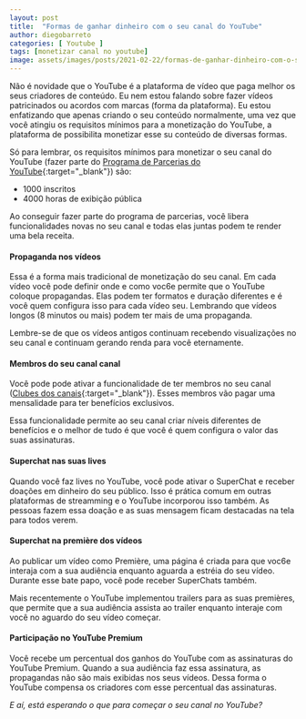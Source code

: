 ```yaml
---
layout: post
title:  "Formas de ganhar dinheiro com o seu canal do YouTube"
author: diegobarreto
categories: [ Youtube ]
tags: [monetizar canal no youtube]
image: assets/images/posts/2021-02-22/formas-de-ganhar-dinheiro-com-o-seu-canal-do-youtube-01.png
---
```


Não é novidade que o YouTube é a plataforma de vídeo que paga melhor os seus criadores de conteúdo. Eu nem estou falando sobre fazer vídeos patricinados ou acordos com marcas (forma da plataforma). Eu estou enfatizando que apenas criando o seu conteúdo normalmente, uma vez que você atingiu os requisitos mínimos para a monetização do YouTube, a plataforma de possibilita monetizar esse su conteúdo de diversas formas.

Só para lembrar, os requisitos mínimos para monetizar o seu canal do YouTube (fazer parte do [Programa de Parcerias do YouTube](https://support.google.com/youtube/answer/72851?hl=pt-BR){:target="_blank"}) são:
* 1000 inscritos
* 4000 horas de exibição pública

Ao conseguir fazer parte do programa de parcerias, você libera funcionalidades novas no seu canal e todas elas juntas podem te render uma bela receita.

#### Propaganda nos vídeos
Essa é a forma mais tradicional de monetização do seu canal. Em cada vídeo você pode definir onde e como voc6e permite que o YouTube coloque propagandas. Elas podem ter formatos e duração diferentes e é você quem configura isso para cada vídeo seu. Lembrando que vídeos longos (8 minutos ou mais) podem ter mais de uma propaganda.

Lembre-se de que os vídeos antigos continuam recebendo visualizações no seu canal e continuam gerando renda para você eternamente.

#### Membros do seu canal canal
Você pode pode ativar a funcionalidade de ter membros no seu canal ([Clubes dos canais](https://support.google.com/youtube/answer/7544492?hl=pt-BR&ref_topic=7581081){:target="_blank"}). Esses membros vão pagar uma mensalidade para ter benefícios exclusivos.

Essa funcionalidade permite ao seu canal criar níveis diferentes de benefícios e o melhor de tudo é que você é quem configura o valor das suas assinaturas.

#### Superchat nas suas lives
Quando você faz lives no YouTube, você pode ativar o SuperChat e receber doações em dinheiro do seu público. Isso é prática comum em outras plataformas de streamming e o YouTube incorporou isso também. As pessoas fazem essa doação e as suas mensagem ficam destacadas na tela para todos verem.

#### Superchat na première dos vídeos
Ao publicar um vídeo como Première, uma página é criada para que voc6e interaja com a sua audiência enquanto aguarda a estréia do seu vídeo. Durante esse bate papo, você pode receber SuperChats também.

Mais recentemente o YouTube implementou trailers para as suas premières, que permite que a sua audiência assista ao trailer enquanto interaje com você no aguardo do seu vídeo começar.

#### Participação no YouTube Premium
Você recebe um percentual dos ganhos do YouTube com as assinaturas do YouTube Premium. Quando a sua audiência faz essa assinatura, as propagandas não são mais exibidas nos seus vídeos. Dessa forma o YouTube compensa os criadores com esse percentual das assinaturas.


*E aí, está esperando o que para começar o seu canal no YouTube?* 